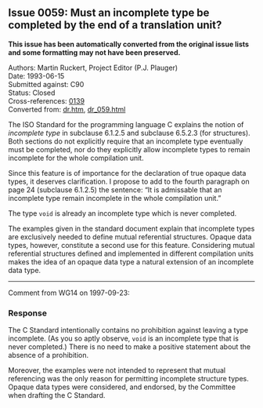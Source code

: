 ## Issue 0059: Must an incomplete type be completed by the end of a translation unit?

**This issue has been automatically converted from the original issue lists and some formatting may not have been preserved.**

Authors: Martin Ruckert, Project Editor (P.J. Plauger)  
Date: 1993-06-15  
Submitted against: C90  
Status: Closed  
Cross-references: [0139](../c90/issue0139.md)  
Converted from: [dr.htm](https://www.open-std.org/jtc1/sc22/wg14/www/docs/dr.htm), [dr_059.html](https://www.open-std.org/jtc1/sc22/wg14/www/docs/dr_059.html)

The ISO Standard for the programming language C explains the notion of
*incomplete type* in subclause 6.1.2.5 and subclause 6.5.2.3 (for structures).
Both sections do not explicitly require that an incomplete type eventually must
be completed, nor do they explicitly allow incomplete types to remain incomplete
for the whole compilation unit.

Since this feature is of importance for the declaration of true opaque data
types, it deserves clarification. I propose to add to the fourth paragraph on
page 24 (subclause 6.1.2.5) the sentence: “It is admissable that an incomplete
type remain incomplete in the whole compilation unit.”

The type `void` is already an incomplete type which is never completed.

The examples given in the standard document explain that incomplete types are
exclusively needed to define mutual referential structures. Opaque data types,
however, constitute a second use for this feature. Considering mutual
referential structures defined and implemented in different compilation units
makes the idea of an opaque data type a natural extension of an incomplete data
type.

---

Comment from WG14 on 1997-09-23:

### Response

The C Standard intentionally contains no prohibition against leaving a type
incomplete. (As you so aptly observe, `void` is an incomplete type that is never
completed.) There is no need to make a positive statement about the absence of a
prohibition.

Moreover, the examples were not intended to represent that mutual referencing
was the only reason for permitting incomplete structure types. Opaque data types
were considered, and endorsed, by the Committee when drafting the C Standard.
